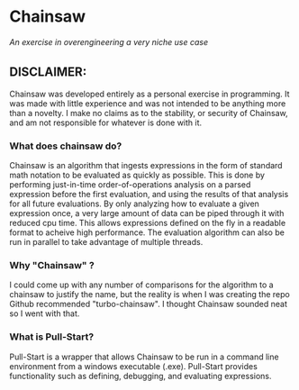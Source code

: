 # Chainsaw
###### An exercise in overengineering a very niche use case

## **DISCLAIMER:**
Chainsaw was developed entirely as a personal exercise in programming. It was made with little experience and was not intended to be anything more than a novelty.
I make no claims as to the stability, or security of Chainsaw, and am not responsible for whatever is done with it.

### **What does chainsaw do?**
Chainsaw is an algorithm that ingests expressions in the form of standard math notation to be evaluated as quickly as possible.
This is done by performing just-in-time order-of-operations analysis on a parsed expression before the first evaluation, and using the results of that analysis for all future evaluations.
By only analyzing how to evaluate a given expression once, a very large amount of data can be piped through it with reduced cpu time.
This allows expressions defined on the fly in a readable format to acheive high performance.
The evaluation algorithm can also be run in parallel to take advantage of multiple threads.

### **Why "Chainsaw" ?**
I could come up with any number of comparisons for the algorithm to a chainsaw to justify the name, but the reality is when I was creating the repo Github recommended "turbo-chainsaw". I thought Chainsaw sounded neat so I went with that.

### **What is Pull-Start?**
Pull-Start is a wrapper that allows Chainsaw to be run in a command line environment from a windows executable (.exe).
Pull-Start provides functionality such as defining, debugging, and evaluating expressions.
